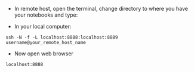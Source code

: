 + In remote host, open the terminal, change directory to where you have your notebooks and type:


+ In your local computer:

```
ssh -N -f -L localhost:8888:localhost:8889 username@your_remote_host_name
```
+ Now open web browser 
```
localhost:8888
```

